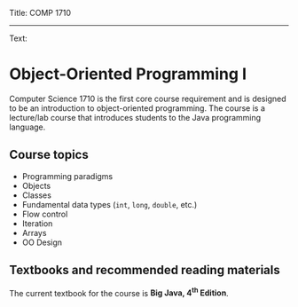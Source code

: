 Title: COMP 1710

----

Text:

# Object-Oriented Programming I

Computer Science 1710 is the first core course requirement and is designed to be an introduction to object-oriented programming. The course is a lecture/lab course that introduces students to the Java programming language.

## Course topics

- Programming paradigms
- Objects
- Classes
- Fundamental data types (`int`, `long`, `double`, etc.)
- Flow control
- Iteration
- Arrays
- OO Design

## Textbooks and recommended reading materials

The current textbook for the course is **Big Java, 4<sup>th</sup> Edition**.
